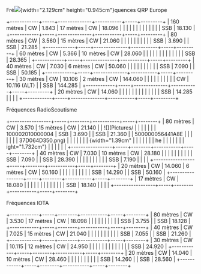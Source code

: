 Fré![](Pictures/10000201000000AB0000004CC7DA23404030BFC1.png){width="2.129cm"
height="0.945cm"}quences QRP Europe

+------------+-----+--------------+-----------+-----+---------+
| 160 mètres | CW  | 1.843        | 17 mètres | CW  | 18.096  |
|            |     |              |           |     |         |
|            |     |              |           | SSB | 18.130  |
+------------+-----+--------------+-----------+-----+---------+
| 80 mètres  | CW  | 3.560        | 15 mètres | CW  | 21.060  |
|            |     |              |           |     |         |
|            | SSB | 3.690        |           | SSB | 21.285  |
+------------+-----+--------------+-----------+-----+---------+
| 60 mètres  | CW  | 5.366        | 10 mètres | CW  | 28.060  |
|            |     |              |           |     |         |
|            |     |              |           | SSB | 28.365  |
+------------+-----+--------------+-----------+-----+---------+
| 40 mètres  | CW  | 7.030        | 6 mètres  | CW  | 50.060  |
|            |     |              |           |     |         |
|            | SSB | 7.090        |           | SSB | 50.185  |
+------------+-----+--------------+-----------+-----+---------+
| 30 mètres  | CW  | 10.106       | 2 mètres  | CW  | 144.060 |
|            |     |              |           |     |         |
|            | CW  | 10.116 (ALT) |           | SSB | 144.285 |
+------------+-----+--------------+-----------+-----+---------+
| 20 mètres  | CW  | 14.060       |           |     |         |
|            |     |              |           |     |         |
|            | SSB | 14.285       |           |     |         |
+------------+-----+--------------+-----------+-----+---------+

Fréquences RadioScoutisme

+-----------------+-----+--------+-----------+-----+--------+
| 80 mètres       | CW  | 3.570  | 15 mètres | CW  | 21.140 |
| ![](Pictures/   |     |        |           |     |        |
| 100002010000004 | SSB | 3.690  |           | SSB | 21.360 |
| 500000056441A8E |     |        |           |     |        |
| 37D064D350.png) |     |        |           |     |        |
| {width="1.39cm" |     |        |           |     |        |
| he              |     |        |           |     |        |
| ight="1.732cm"} |     |        |           |     |        |
+-----------------+-----+--------+-----------+-----+--------+
| 40 mètres       | CW  | 7.030  | 10 mètres | CW  | 28.180 |
|                 |     |        |           |     |        |
|                 | SSB | 7.090  |           | SSB | 28.390 |
|                 |     |        |           |     |        |
|                 | SSB | 7.190  |           |     |        |
+-----------------+-----+--------+-----------+-----+--------+
| 20 mètres       | CW  | 14.060 | 6 mètres  | CW  | 50.160 |
|                 |     |        |           |     |        |
|                 | SSB | 14.290 |           | SSB | 50.160 |
+-----------------+-----+--------+-----------+-----+--------+
| 17 mètres       | CW  | 18.080 |           |     |        |
|                 |     |        |           |     |        |
|                 | SSB | 18.140 |           |     |        |
+-----------------+-----+--------+-----------+-----+--------+

Fréquences IOTA

+------------+-----+--------+-----------+-----+--------+
| 80 mètres  | CW  | 3.530  | 17 mètres | CW  | 18.098 |
|            |     |        |           |     |        |
|            | SSB | 3.755  |           | SSB | 18.128 |
+------------+-----+--------+-----------+-----+--------+
| 40 mètres  | CW  | 7.025  | 15 mètres | CW  | 21.040 |
|            |     |        |           |     |        |
|            | SSB | 7.055  |           | SSB | 21.260 |
+------------+-----+--------+-----------+-----+--------+
| 30 mètres  | CW  | 10.115 | 12 mètres | CW  | 24.950 |
|            |     |        |           |     |        |
|            |     |        |           | SSB | 24.920 |
+------------+-----+--------+-----------+-----+--------+
| 20 mètres  | CW  | 14.040 | 10 mètres | CW  | 28.460 |
|            |     |        |           |     |        |
|            | SSB | 14.260 |           | SSB | 28.560 |
+------------+-----+--------+-----------+-----+--------+
